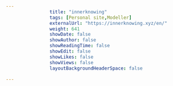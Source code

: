 ---
                title: "innerknowing"
                tags: [Personal site,Modeller]
                externalUrl: "https://innerknowing.xyz/en/"
                weight: 641
                showDate: false
                showAuthor: false
                showReadingTime: false
                showEdit: false
                showLikes: false
                showViews: false
                layoutBackgroundHeaderSpace: false
                ---
